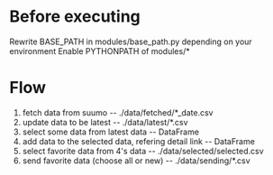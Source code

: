 # Before executing
Rewrite BASE_PATH in modules/base_path.py depending on your environment
Enable PYTHONPATH of modules/*

# Flow
1. fetch data from suumo -- ./data/fetched/*_date.csv
2. update data to be latest -- ./data/latest/*.csv
3. select some data from latest data -- DataFrame
4. add data to the selected data, refering detail link -- DataFrame
5. select favorite data from 4's data -- ./data/selected/selected.csv
6. send favorite data (choose all or new) -- ./data/sending/*.csv


